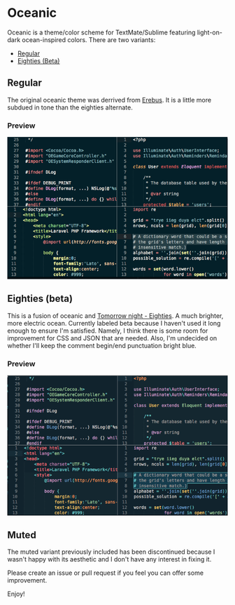 # Oceanic
Oceanic is a theme/color scheme for TextMate/Sublime featuring light-on-dark ocean-inspired colors. There are two variants:

- [Regular](#regular)
- [Eighties (Beta)](#eighties)

<a name="regular"></a>
## Regular
The original oceanic theme was derrived from [Erebus](https://github.com/Anomareh/Erebus.tmTheme).  It is a little more subdued in tone than the eighties alternate.

### Preview
<img src="images/regular.png" style="max-width:100%;">

<a name="eighties"></a>
## Eighties (beta)
This is a fusion of oceanic and [Tomorrow night - Eighties](https://github.com/chriskempson/tomorrow-theme). A much brighter, more electric ocean. Currently labeled beta because I haven't used it long enough to ensure I'm satisfied. Namely, I think there is some room for improvement for CSS and JSON that are needed.  Also, I'm undecided on whether I'll keep the comment begin/end punctuation bright blue.

### Preview
<img src="Images/eighties.png" style="max-width:100%;">

## Muted
The muted variant previously included has been discontinued because I wasn't happy with its aesthetic and I don't have any interest in fixing it.

Please create an issue or pull request if you feel you can offer some improvement.

Enjoy!